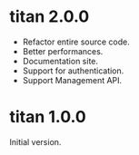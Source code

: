 # titan 2.0.0

- Refactor entire source code.
- Better performances.
- Documentation site.
- Support for authentication.
- Support Management API.

# titan 1.0.0

Initial version.
